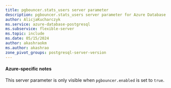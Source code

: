 ```yaml
---
title: pgbouncer.stats_users server parameter
description: pgbouncer.stats_users server parameter for Azure Database for PostgreSQL - Flexible Server.
author: AlicjaKucharczyk
ms.service: azure-database-postgresql
ms.subservice: flexible-server
ms.topic: include
ms.date: 05/15/2024
author: akashraokm
ms.author: akashrao
zone_pivot_groups: postgresql-server-version
---
```

#### Azure-specific notes

This server parameter is only visible when `pgbouncer.enabled` is set to `true`.